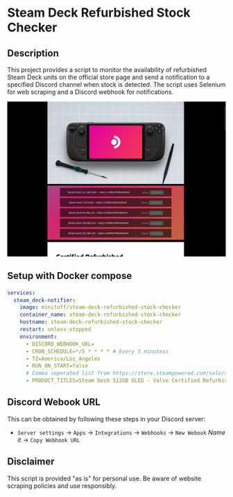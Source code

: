 # Steam Deck Refurbished Stock Checker

## Description

This project provides a script to monitor the availability of refurbished Steam Deck units on the official store page and send a notification to a specified Discord channel when stock is detected. The script uses Selenium for web scraping and a Discord webhook for notifications.

![screenshot=t](media/screenshot.png)

## Setup with Docker compose
```yaml
services:
  steam_deck-notifier:
    image: minituff/steam-deck-refurbished-stock-checker
    container_name: steam-deck-refurbished-stock-checker
    hostname: steam-deck-refurbished-stock-checker
    restart: unless-stopped
    environment:
      - DISCORD_WEBHOOK_URL=
      - CRON_SCHEDULE=*/5 * * * * # Every 5 minutess
      - TZ=America/Los_Angeles
      - RUN_ON_START=false
      # Comma seperated list from https://store.steampowered.com/sale/steamdeckrefurbished
      - PRODUCT_TITLES=Steam Deck 512GB OLED - Valve Certified Refurbished,Steam Deck 1TB OLED - Valve Certified Refurbished 
```
## Discord Webook URL
This can be obtained by following these steps in your Discord server:
* `Server settings` -> `Apps` -> `Integrations` -> `Webhooks` -> `New Webook` *Name it* -> `Copy Webhook URL`

## Disclaimer

This script is provided "as is" for personal use. Be aware of website scraping policies and use responsibly.
